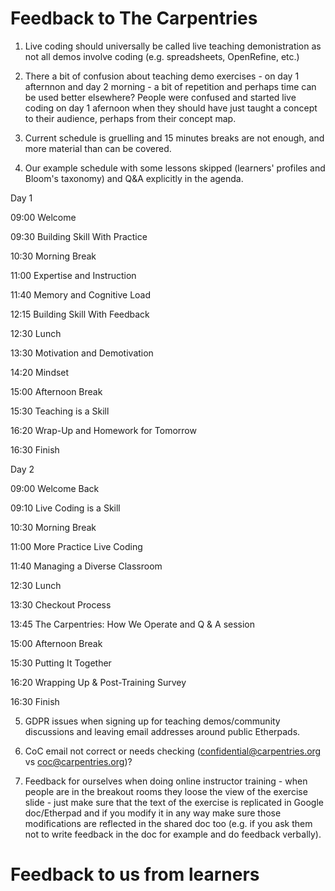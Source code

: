 # Feedback to The Carpentries
1. Live coding should universally be called live teaching demonistration as not all demos involve coding (e.g. spreadsheets, OpenRefine, etc.)

2. There a bit of confusion about teaching demo exercises - on day 1 afternnon and day 2 morning - a bit of repetition and perhaps time can be used better elsewhere? People were confused and started live coding on day 1 afernoon when they should have just taught a concept to their audience, perhaps from their concept map.

3. Current schedule is gruelling and 15 minutes breaks are not enough, and more material than can be covered.

4. Our example schedule with some lessons skipped (learners' profiles and Bloom's taxonomy) and Q&A explicitly in the agenda.

Day 1

09:00	Welcome

09:30	Building Skill With Practice

10:30	Morning Break

11:00	Expertise and Instruction

11:40  Memory and Cognitive Load

12:15  Building Skill With Feedback

12:30	Lunch

13:30	Motivation and Demotivation

14:20	Mindset

15:00	Afternoon Break

15:30	Teaching is a Skill

16:20	Wrap-Up and Homework for Tomorrow

16:30	Finish

Day 2

09:00	Welcome Back

09:10	Live Coding is a Skill

10:30	Morning Break

11:00	More Practice Live Coding

11:40	Managing a Diverse Classroom

12:30	Lunch

13:30	Checkout Process

13:45 The Carpentries: How We Operate and Q & A session

15:00	Afternoon Break

15:30	Putting It Together

16:20 	Wrapping Up & Post-Training Survey

16:30	Finish

5. GDPR issues when signing up for teaching demos/community discussions and leaving email addresses around public Etherpads.

6. CoC email not correct or needs checking (confidential@carpentries.org vs coc@carpentries.org)?

7. Feedback for ourselves when doing online instructor training - when people are in the breakout rooms they loose the view of the exercise slide - just make sure that the text of the exercise is replicated in Google doc/Etherpad and if you modify it in any way make sure those modifications are reflected in the shared doc too (e.g. if you ask them not to write feedback in the doc for example and do feedback verbally).

# Feedback to us from learners
